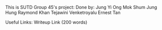 This is SUTD Group 45's project:
Done by:
Jung Yi Ong
Mok Shum Jung
Hung
Raymond Khan
Tejawini Venketroyalu
Ernest Tan

Useful Links:
Writeup Link (200 words)

